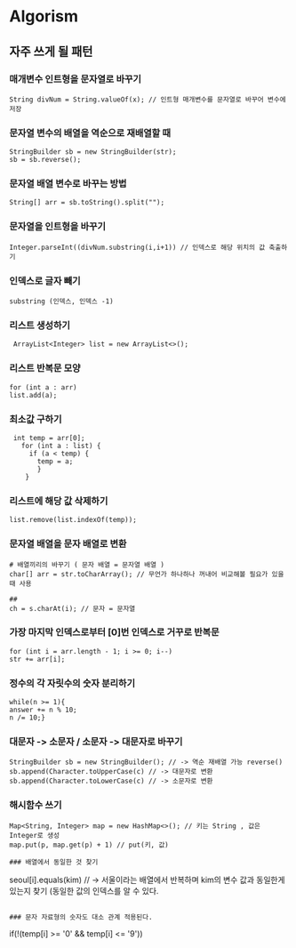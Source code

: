 # Algorism

## 자주 쓰게 될 패턴 

### 매개변수 인트형을 문자열로 바꾸기
```
String divNum = String.valueOf(x); // 인트형 매개변수를 문자열로 바꾸어 변수에 저장
```

### 문자열 변수의 배열을 역순으로 재배열할 때
```
StringBuilder sb = new StringBuilder(str);
sb = sb.reverse();
```

### 문자열 배열 변수로 바꾸는 방법
```
String[] arr = sb.toString().split("");
```

### 문자열을 인트형을 바꾸기
```
Integer.parseInt((divNum.substring(i,i+1)) // 인덱스로 해당 위치의 값 축출하기

```

### 인덱스로 글자 빼기
```
substring (인덱스, 인덱스 -1)
```

### 리스트 생성하기
```
 ArrayList<Integer> list = new ArrayList<>();
```

### 리스트 반복문 모양

```
for (int a : arr)
list.add(a);
```

### 최소값 구하기

```
 int temp = arr[0];
   for (int a : list) {
     if (a < temp) {
       temp = a;
       }
    }
```

### 리스트에 해당 값 삭제하기
```		
list.remove(list.indexOf(temp));
```

### 문자열 배열을 문자 배열로 변환

```
# 배열끼리의 바꾸기 ( 문자 배열 = 문자열 배열 )
char[] arr = str.toCharArray(); // 무언가 하나하나 꺼내어 비교해볼 필요가 있을 때 사용

## 
ch = s.charAt(i); // 문자 = 문자열
```

### 가장 마지막 인덱스로부터 [0]번 인덱스로 거꾸로 반복문
```
for (int i = arr.length - 1; i >= 0; i--)
str += arr[i];
```

### 정수의 각 자릿수의 숫자 분리하기
```
while(n >= 1){
answer += n % 10;
n /= 10;}
```
### 대문자 -> 소문자 / 소문자 -> 대문자로 바꾸기
```
StringBuilder sb = new StringBuilder(); // -> 역순 재배열 가능 reverse()
sb.append(Character.toUpperCase(c) // -> 대문자로 변환
sb.append(Character.toLowerCase(c) // -> 소문자로 변환
```

### 해시함수 쓰기
```
Map<String, Integer> map = new HashMap<>(); // 키는 String , 값은 Integer로 생성
map.put(p, map.get(p) + 1) // put(키, 값)

### 배열에서 동일한 것 찾기
```
seoul[i].equals(kim) // -> 서울이라는 배열에서 반복하며 kim의 변수 값과 동일한게 있는지 찾기 (동일한 값의 인덱스를 알 수 있다.
```

### 문자 자료형의 숫자도 대소 관계 적용된다.
```
if(!(temp[i] >= '0' && temp[i] <= '9'))
```
